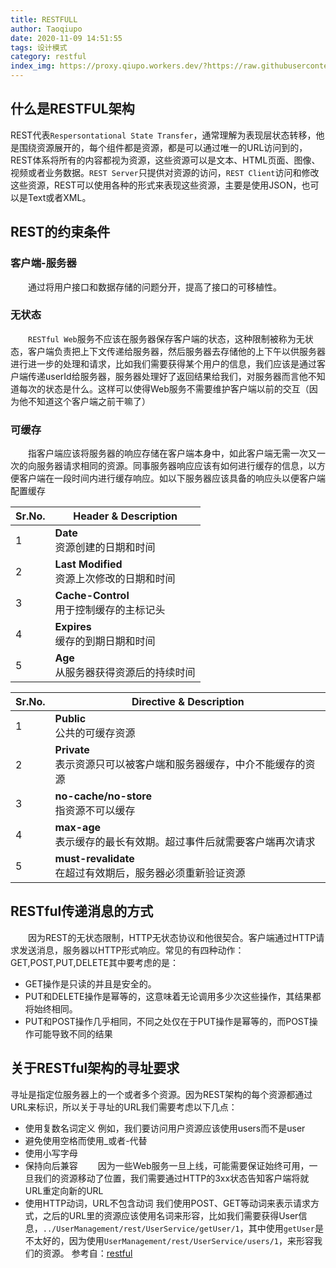 ```yaml
---
title: RESTFULL
author: Taoqiupo
date: 2020-11-09 14:51:55
tags: 设计模式
category: restful
index_img: https://proxy.qiupo.workers.dev/?https://raw.githubusercontent.com/qiupo/myImages/master/img/20201204145953.png
---
```

## 什么是RESTFUL架构
REST代表`Respersontational State Transfer`，通常理解为表现层状态转移，他是围绕资源展开的，每个组件都是资源，都是可以通过唯一的URL访问到的，REST体系将所有的内容都视为资源，这些资源可以是文本、HTML页面、图像、视频或者业务数据。`REST Server`只提供对资源的访问，`REST Client`访问和修改这些资源，REST可以使用各种的形式来表现这些资源，主要是使用JSON，也可以是Text或者XML。
## REST的约束条件
### 客户端-服务器
&emsp;&emsp;通过将用户接口和数据存储的问题分开，提高了接口的可移植性。
### 无状态
&emsp;&emsp;`RESTful Web`服务不应该在服务器保存客户端的状态，这种限制被称为无状态，客户端负责把上下文传递给服务器，然后服务器去存储他的上下午以供服务器进行进一步的处理和请求，比如我们需要获得某个用户的信息，我们应该是通过客户端传递userId给服务器，服务器处理好了返回结果给我们，对服务器而言他不知道每次的状态是什么。这样可以使得Web服务不需要维护客户端以前的交互（因为他不知道这个客户端之前干嘛了）
### 可缓存
&emsp;&emsp;指客户端应该将服务器的响应存储在客户端本身中，如此客户端无需一次又一次的向服务器请求相同的资源。同事服务器响应应该有如何进行缓存的信息，以方便客户端在一段时间内进行缓存响应。如以下服务器应该具备的响应头以便客户端配置缓存

| Sr.No.| Header & Description|
|---|---|
|1|**Date**<br/>资源创建的日期和时间|
|2|**Last Modified**<br/>资源上次修改的日期和时间|
|3|**Cache-Control**<br>用于控制缓存的主标记头|
|4|**Expires**<br/>缓存的到期日期和时间|
|5|**Age**<br/>从服务器获得资源后的持续时间|

|Sr.No.|Directive & Description|
|---|---|
|1|**Public**<br/>公共的可缓存资源|
|2|**Private**<br/>表示资源只可以被客户端和服务器缓存，中介不能缓存的资源|
|3|**no-cache/no-store**<br/>指资源不可以缓存|
|4|**max-age**<br/>表示缓存的最长有效期。超过事件后就需要客户端再次请求|
|5|**must-revalidate**<br/>在超过有效期后，服务器必须重新验证资源|

## RESTful传递消息的方式
&emsp;&emsp;因为REST的无状态限制，HTTP无状态协议和他很契合。客户端通过HTTP请求发送消息，服务器以HTTP形式响应。常见的有四种动作：GET,POST,PUT,DELETE其中要考虑的是：
+ GET操作是只读的并且是安全的。
+ PUT和DELETE操作是幂等的，这意味着无论调用多少次这些操作，其结果都将始终相同。
+ PUT和POST操作几乎相同，不同之处仅在于PUT操作是幂等的，而POST操作可能导致不同的结果
## 关于RESTful架构的寻址要求
寻址是指定位服务器上的一个或者多个资源。因为REST架构的每个资源都通过URL来标识，所以关于寻址的URL我们需要考虑以下几点：
+ 使用复数名词定义
例如，我们要访问用户资源应该使用users而不是user
+ 避免使用空格而使用_或者-代替
+ 使用小写字母
+ 保持向后兼容
&emsp;&emsp;因为一些Web服务一旦上线，可能需要保证始终可用，一旦我们的资源移动了位置，我们需要通过HTTP的3xx状态告知客户端将就URL重定向新的URL
+ 使用HTTP动词，URL不包含动词
我们使用POST、GET等动词来表示请求方式，之后的URL里的资源应该使用名词来形容，比如我们需要获得User信息，`../UserManagement/rest/UserService/getUser/1`，其中使用`getUser`是不太好的，因为使用`UserManagement/rest/UserService/users/1`，来形容我们的资源。
参考自：[restful](https://www.tutorialspoint.com/restful/restful_addressing.htm)